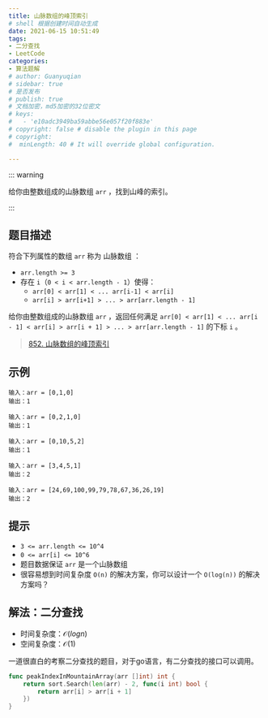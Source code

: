 ```yaml
---
title: 山脉数组的峰顶索引
# shell 根据创建时间自动生成
date: 2021-06-15 10:51:49
tags:
- 二分查找
- LeetCode
categories:
- 算法题解
# author: Guanyuqian
# sidebar: true
# 是否发布
# publish: true
# 文档加密，md5加密的32位密文
# keys:
#   - 'e10adc3949ba59abbe56e057f20f883e'
# copyright: false # disable the plugin in this page 
# copyright:
#  minLength: 40 # It will override global configuration. 

---
```


::: warning

给你由整数组成的山脉数组 `arr` ，找到山峰的索引。

:::

<!-- more -->

## 题目描述

符合下列属性的数组 `arr` 称为 山脉数组 ：
- `arr.length >= 3`
- 存在 `i`（`0 < i < arr.length - 1`）使得：
    - `arr[0] < arr[1] < ... arr[i-1] < arr[i]`
    - `arr[i] > arr[i+1] > ... > arr[arr.length - 1]`

给你由整数组成的山脉数组 `arr` ，返回任何满足 `arr[0] < arr[1] < ... arr[i - 1] < arr[i] > arr[i + 1] > ... > arr[arr.length - 1]` 的下标 `i` 。

> [852. 山脉数组的峰顶索引](https://leetcode-cn.com/problems/peak-index-in-a-mountain-array/)



## 示例

```
输入：arr = [0,1,0]
输出：1

输入：arr = [0,2,1,0]
输出：1

输入：arr = [0,10,5,2]
输出：1

输入：arr = [3,4,5,1]
输出：2

输入：arr = [24,69,100,99,79,78,67,36,26,19]
输出：2
```

## 提示
- `3 <= arr.length <= 10^4`
- `0 <= arr[i] <= 10^6`
- 题目数据保证 `arr` 是一个山脉数组
- 很容易想到时间复杂度 `O(n)` 的解决方案，你可以设计一个 `O(log(n))` 的解决方案吗？



## 解法：二分查找

- 时间复杂度：$\mathcal{O}(log n)$
- 空间复杂度：$\mathcal{O}(1)$

一道很直白的考察二分查找的题目，对于go语言，有二分查找的接口可以调用。

```go
func peakIndexInMountainArray(arr []int) int {
    return sort.Search(len(arr) - 2, func(i int) bool {
        return arr[i] > arr[i + 1]
    })
}
```